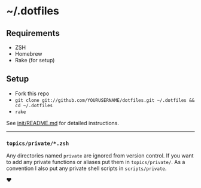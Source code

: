 # ~/.dotfiles

## Requirements

- ZSH
- Homebrew
- Rake (for setup)

## Setup

- Fork this repo
- `git clone git://github.com/YOURUSERNAME/dotfiles.git ~/.dotfiles && cd ~/.dotfiles`
- `rake`

See [init/README.md](init/README.md) for detailed instructions.

* * *

### `topics/private/*.zsh`

Any directories named `private` are ignored from version control. If you want to add any private functions or aliases put them in `topics/private/`. As a convention I also put any private shell scripts in `scripts/private`.

♥

